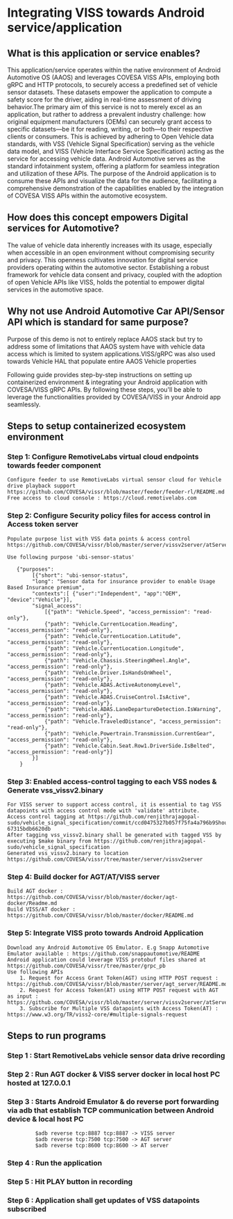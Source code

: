 # Integrating VISS towards Android service/application 

## What is this application or service enables?
This application/service operates within the native environment of Android Automotive OS (AAOS) and leverages COVESA VISS APIs, employing both gRPC and HTTP protocols, to securely access a predefined set of vehicle sensor datasets. These datasets empower the application to compute a safety score for the driver, aiding in real-time assessment of driving behavior.The primary aim of this service is not to merely excel as an application, but rather to address a prevalent industry challenge: how original equipment manufacturers (OEMs) can securely grant access to specific datasets—be it for reading, writing, or both—to their respective clients or consumers. This is achieved by adhering to Open Vehicle data standards, with VSS (Vehicle Signal Specification) serving as the vehicle data model, and VISS (Vehicle Interface Service Specification) acting as the service for accessing vehicle data.
Android Automotive serves as the standard infotainment system, offering a platform for seamless integration and utilization of these APIs. The purpose of the Android application is to consume these APIs and visualize the data for the audience, facilitating a comprehensive demonstration of the capabilities enabled by the integration of COVESA VISS APIs within the automotive ecosystem.

## How does this concept empowers Digital services for Automotive?
The value of vehicle data inherently increases with its usage, especially when accessible in an open environment without compromising security and privacy. This openness cultivates innovation for digital service providers operating within the automotive sector. Establishing a robust framework for vehicle data consent and privacy, coupled with the adoption of open Vehicle APIs like VISS, holds the potential to empower digital services in the automotive space.

## Why not use Android Automotive Car API/Sensor API which is standard for same purpose?
Purpose of this demo is not to entirely replace AAOS stack but try to address some of limitations that AAOS system have with vehicle data access which is limited to system applications.VISS/gRPC was also used towards Vehicle HAL that populate entire AAOS Vehicle properties 

Following guide provides step-by-step instructions on setting up containerized environment & integrating your Android application with COVESA/VISS gRPC APIs. 
By following these steps, you'll be able to leverage the functionalities provided by COVESA/VISS in your Android app seamlessly.

## Steps to setup containerized ecosystem environment

### Step 1: Configure RemotiveLabs virtual cloud endpoints towards feeder component
    Configure feeder to use RemotiveLabs virtual sensor cloud for Vehicle drive playback support
    https://github.com/COVESA/vissr/blob/master/feeder/feeder-rl/README.md
    Free access to cloud console : https://cloud.remotivelabs.com
   
### Step 2: Configure Security policy files for access control in Access token server
    Populate purpose list with VSS data points & access control
    https://github.com/COVESA/vissr/blob/master/server/vissv2server/atServer/purposelist.json

    Use following purpose 'ubi-sensor-status'

       {"purposes":
            [{"short": "ubi-sensor-status", 
            "long": "Sensor data for insurance provider to enable Usage Based Insurance premium", 
            "contexts":[ {"user":"Independent", "app":"OEM", "device":"Vehicle"}], 
            "signal_access":
                [{"path": "Vehicle.Speed", "access_permission": "read-only"}, 
                {"path": "Vehicle.CurrentLocation.Heading", "access_permission": "read-only"},
                {"path": "Vehicle.CurrentLocation.Latitude", "access_permission": "read-only"},
                {"path": "Vehicle.CurrentLocation.Longitude", "access_permission": "read-only"},
                {"path": "Vehicle.Chassis.SteeringWheel.Angle", "access_permission": "read-only"},
                {"path": "Vehicle.Driver.IsHandsOnWheel", "access_permission": "read-only"},
                {"path": "Vehicle.ADAS.ActiveAutonomyLevel", "access_permission": "read-only"},
                {"path": "Vehicle.ADAS.CruiseControl.IsActive", "access_permission": "read-only"},
                {"path": "Vehicle.ADAS.LaneDepartureDetection.IsWarning", "access_permission": "read-only"},
                {"path": "Vehicle.TraveledDistance", "access_permission": "read-only"},
                {"path": "Vehicle.Powertrain.Transmission.CurrentGear", "access_permission": "read-only"},
                {"path": "Vehicle.Cabin.Seat.Row1.DriverSide.IsBelted", "access_permission": "read-only"}] 
            }] 
        }

### Step 3: Enabled access-control tagging to each VSS nodes & Generate vss_vissv2.binary
    For VISS server to support access control, it is essential to tag VSS datapoints with access control mode with 'validate' attribute.
    Access control tagging at https://github.com/renjithrajagopal-sudo/vehicle_signal_specification/commit/ccd0475327b057f75fa4a796b9Should 67315bdb6620db
    After tagging vss_vissv2.binary shall be generated with tagged VSS by executing $make binary from https://github.com/renjithrajagopal-sudo/vehicle_signal_specification
    Generated vss_vissv2.binary to location https://github.com/COVESA/vissr/tree/master/server/vissv2server

### Step 4: Build docker for AGT/AT/VISS server
    Build AGT docker : https://github.com/COVESA/vissr/blob/master/docker/agt-docker/Readme.md
    Build VISS/AT docker : https://github.com/COVESA/vissr/blob/master/docker/README.md

### Step 5: Integrate VISS proto towards Android Application
    Download any Android Automotive OS Emulator. E.g Snapp Automotive Emulator available : https://github.com/snappautomotive/README
    Android application could leverage VISS protobuf files shared at https://github.com/COVESA/vissr/tree/master/grpc_pb
    Use following APIs
        1. Request for Access Grant Token(AGT) using HTTP POST request : https://github.com/COVESA/vissr/blob/master/server/agt_server/README.md
        2. Request for Access Token(AT) using HTTP POST request with AGT as input : https://github.com/COVESA/vissr/blob/master/server/vissv2server/atServer/README.md
        3. Subscribe for Multiple VSS datapoints with Access Token(AT) : https://www.w3.org/TR/viss2-core/#multiple-signals-request

## Steps to run programs

### Step 1 : Start RemotiveLabs vehicle sensor data drive recording
### Step 2 : Run AGT docker & VISS server docker in local host PC hosted at 127.0.0.1
### Step 3 : Starts Android Emulator & do reverse port forwarding via adb that establish TCP communication between Android device & local host PC
             $adb reverse tcp:8887 tcp:8887 -> VISS server
             $adb reverse tcp:7500 tcp:7500 -> AGT server
             $adb reverse tcp:8600 tcp:8600 -> AT server

### Step 4 : Run the application
### Step 5 : Hit PLAY button in recording
### Step 6 : Application shall get updates of VSS datapoints subscribed

